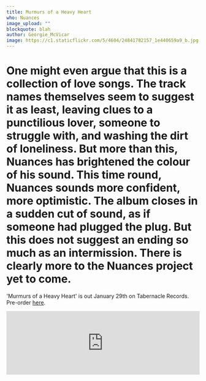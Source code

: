 ```yaml
---
title: Murmurs of a Heavy Heart
who: Nuances
image_upload: ""
blockquote: blah
author: Georgie_McVicar
image: https://c1.staticflickr.com/5/4604/24841782157_1e440659a9_b.jpg
---
```

# One might even argue that this is a collection of love songs. The track names themselves seem to suggest it as least, leaving clues to a punctilious lover, someone to struggle with, and washing the dirt of loneliness. But more than this, Nuances has brightened the colour of his sound. This time round, Nuances sounds more confident, more optimistic. The album closes in a sudden cut of sound, as if someone had plugged the plug. But this does not suggest an ending so much as an intermission. There is clearly more to the Nuances project yet to come. 

'Murmurs of a Heavy Heart' is out January 29th on Tabernacle Records. Pre-order [here](https://tabernaclerecords.bandcamp.com/merch/tabr040-nuances-murmurs-of-a-heavy-heart). 

<iframe width="100%" height="166" scrolling="no" frameborder="no" allow="autoplay" src="https://w.soundcloud.com/player/?url=https%3A//api.soundcloud.com/tracks/385694711%3Fsecret_token%3Ds-Y8z1R&color=%23454545&auto_play=false&hide_related=false&show_comments=true&show_user=true&show_reposts=false&show_teaser=true"></iframe>